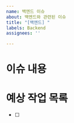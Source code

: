 ```yaml
---
name: 백엔드 이슈
about: 백엔드와 관련된 이슈
title: "[백엔드] "
labels: Backend
assignees: ''

---
```


# 이슈 내용


# 예상 작업 목록
- [ ]
